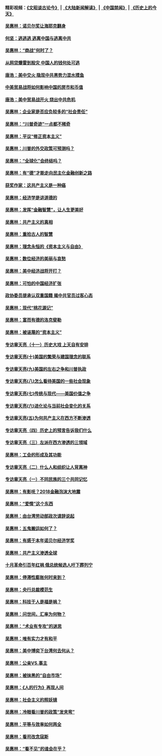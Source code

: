 #### 精彩视频：[《文昭谈古论今》](https://github.com/gfw-breaker/wenzhao/blob/master/README.md?t=12211831) | [《大陆新闻解读》](https://github.com/gfw-breaker/ntdtv-comedy/blob/master/README.md?t=12211831) | [《中国禁闻》](https://github.com/gfw-breaker/ntdtv-news/blob/master/README.md?t=12211831) | [《历史上的今天》](https://github.com/gfw-breaker/today-in-history/blob/master/README.md?t=12211831) 

#### [吴惠林：诺贝尔奖让海耶克翻身](../pages/nsc423/n10890049.md?t=12211831) 

#### [何坚：逃逃逃 逃离中国与逃离中共](../pages/nsc423/n10592891.md?t=12211831) 

#### [吴惠林：“商战”何时了？](../pages/nsc423/n10573558.md?t=12211831) 

#### [从网贷爆雷到股灾 中国人的钱何处可逃](../pages/nsc423/n10572800.md?t=12211831) 

#### [唐浩：美中交火 隐现中共黑势力混水摸鱼](../pages/nsc423/n10544040.md?t=12211831) 

#### [中美贸易战将如何影响中国的房市和币值](../pages/nsc423/n10543697.md?t=12211831) 

#### [唐浩：美中贸易战开火 烧出中共危机](../pages/nsc423/n10540126.md?t=12211831) 

#### [吴惠林：企业家是否应负较多的“社会责任”](../pages/nsc423/n10535022.md?t=12211831) 

#### [吴惠林：“川普奇迹”一点都不稀奇](../pages/nsc423/n10512808.md?t=12211831) 

#### [吴惠林：平议“修正资本主义”](../pages/nsc423/n10495724.md?t=12211831) 

#### [吴惠林：川普的外交政策可预测吗？](../pages/nsc423/n10462387.md?t=12211831) 

#### [吴惠林：“全球化”会终结吗？](../pages/nsc423/n10452838.md?t=12211831) 

#### [吴惠林：有“德”才能走向民主化金融创新之路](../pages/nsc423/n10432292.md?t=12211831) 

#### [获奖作家：这共产主义是一种癌](../pages/nsc423/n10431541.md?t=12211831) 

#### [吴惠林：经济学是讲道德的](../pages/nsc423/n10398014.md?t=12211831) 

#### [吴惠林：发挥“金融智慧”，让人生更美好](../pages/nsc423/n10375019.md?t=12211831) 

#### [吴惠林：共产主义的真相](../pages/nsc423/n10351394.md?t=12211831) 

#### [吴惠林：重拾古人的智慧](../pages/nsc423/n10337691.md?t=12211831) 

#### [吴惠林：理念永恒的《资本主义与自由》](../pages/nsc423/n10316274.md?t=12211831) 

#### [吴惠林：数位经济的美丽与哀愁](../pages/nsc423/n10292946.md?t=12211831) 

#### [吴惠林：美中经济战将开打？](../pages/nsc423/n10258825.md?t=12211831) 

#### [吴惠林：可怕的中国经济扩张](../pages/nsc423/n10219147.md?t=12211831) 

#### [政协委员提承认双重国籍 揭中共官员过客心态](../pages/nsc423/n10208809.md?t=12211831) 

#### [吴惠林：现代“桃花源记”](../pages/nsc423/n10185234.md?t=12211831) 

#### [吴惠林：富而有德的洛克斐勒](../pages/nsc423/n10142264.md?t=12211831) 

#### [吴惠林：被诬蔑的“资本主义”](../pages/nsc423/n10124816.md?t=12211831) 

#### [专访章天亮（十一）历史大戏 上天自有安排](../pages/nsc423/n10094905.md?t=12211831) 

#### [专访章天亮(十)美国的繁荣与建国理念的联系](../pages/nsc423/n10094899.md?t=12211831) 

#### [专访章天亮(九)美国的左右之争和川普执政](../pages/nsc423/n10094889.md?t=12211831) 

#### [专访章天亮(八)怎么看待美国的一些社会现象](../pages/nsc423/n10094857.md?t=12211831) 

#### [专访章天亮(七)传统与现代——美国价值之争](../pages/nsc423/n10093140.md?t=12211831) 

#### [专访章天亮(六)进化论与当前社会变化的关系](../pages/nsc423/n10092036.md?t=12211831) 

#### [专访章天亮(五)为何共产主义在西方不断渗透](../pages/nsc423/n10083620.md?t=12211831) 

#### [专访章天亮（四）历史上的预言告诉我们什么](../pages/nsc423/n10083606.md?t=12211831) 

#### [专访章天亮（三）左派在西方渗透的三领域](../pages/nsc423/n10081115.md?t=12211831) 

#### [吴惠林：工会的形成及其功能](../pages/nsc423/n10080633.md?t=12211831) 

#### [专访章天亮（二）什么人和组织让人背离神](../pages/nsc423/n10076637.md?t=12211831) 

#### [专访章天亮（一）不同民族的三个共同记忆](../pages/nsc423/n10074188.md?t=12211831) 

#### [吴惠林：有影呒？2018金融泡沫大地震](../pages/nsc423/n10040534.md?t=12211831) 

#### [吴惠林：“爱情”这个东西](../pages/nsc423/n10019423.md?t=12211831) 

#### [吴惠林：由台湾劳动部政次请辞说起](../pages/nsc423/n9979679.md?t=12211831) 

#### [吴惠林：五鬼搬运如何了？](../pages/nsc423/n9925338.md?t=12211831) 

#### [吴惠林：有感于本年诺贝尔经济学奖](../pages/nsc423/n9871883.md?t=12211831) 

#### [吴惠林：共产主义渗透全球](../pages/nsc423/n9812748.md?t=12211831) 

#### [十月革命引百年红祸 俄总统候选人吁下葬列宁](../pages/nsc423/n9810182.md?t=12211831) 

#### [吴惠林：停滞性膨胀何时来到？](../pages/nsc423/n9764136.md?t=12211831) 

#### [吴惠林：央行总裁模范生](../pages/nsc423/n9728134.md?t=12211831) 

#### [吴惠林：科技于人是福是祸？](../pages/nsc423/n9672982.md?t=12211831) 

#### [吴惠林：问世间，汇率为何物？](../pages/nsc423/n9621788.md?t=12211831) 

#### [吴惠林：“术业有专攻”的迷思](../pages/nsc423/n9580363.md?t=12211831) 

#### [吴惠林：唯有实力才有和平](../pages/nsc423/n9529599.md?t=12211831) 

#### [吴惠林：美中博奕下台湾何去何从？](../pages/nsc423/n9483598.md?t=12211831) 

#### [吴惠林：公亲VS.事主](../pages/nsc423/n9425637.md?t=12211831) 

#### [吴惠林：被抹黑的“自由市场”](../pages/nsc423/n9351545.md?t=12211831) 

#### [吴惠林：《人的行为》再现人间](../pages/nsc423/n9296339.md?t=12211831) 

#### [吴惠林：社会主义的照妖镜](../pages/nsc423/n9243460.md?t=12211831) 

#### [吴惠林：冷眼看川普的政策“发夹弯”](../pages/nsc423/n9120684.md?t=12211831) 

#### [吴惠林：平等与效率如何两全](../pages/nsc423/n9075430.md?t=12211831) 

#### [吴惠林：看司改念寇斯](../pages/nsc423/n9024915.md?t=12211831) 

#### [吴惠林：“看不见”的谁会在乎？](../pages/nsc423/n8977488.md?t=12211831) 

